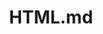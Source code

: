 ---
layout: post
title: HTML.md
categories: [HTML]
description: 
keywords: HTML.md
mermaid: false
sequence: false
flow: false
mathjax: false
mindmap: false
mindmap2: false
---